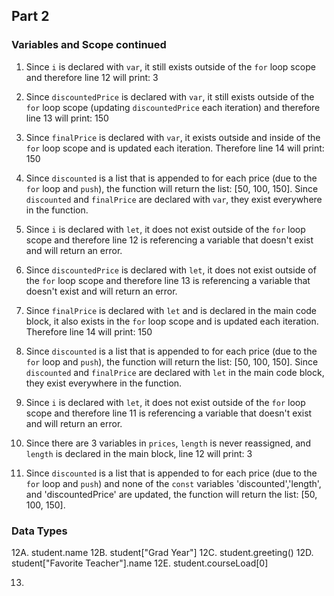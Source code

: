 ## Part 2
### Variables and Scope continued
1. Since `i` is declared with `var`, it still exists outside of the `for` loop scope and therefore line 12 will print: 3
2. Since `discountedPrice` is declared with `var`, it still exists outside of the `for` loop scope (updating `discountedPrice` each iteration) and therefore line 13 will print: 150
3. Since `finalPrice` is declared with `var`, it exists outside and inside of the `for` loop scope and is updated each iteration. Therefore line 14 will print: 150
4. Since `discounted` is a list that is appended to for each price (due to the `for` loop and `push`), the function will return the list: [50, 100, 150]. Since `discounted` and `finalPrice` are declared with `var`, they exist everywhere in the function.

5. Since `i` is declared with `let`, it does not exist outside of the `for` loop scope and therefore line 12 is referencing a variable that doesn't exist and will return an error.
6. Since `discountedPrice` is declared with `let`, it does not exist outside of the `for` loop scope and therefore line 13 is referencing a variable that doesn't exist and will return an error.
7. Since `finalPrice` is declared with `let` and is declared in the main code block, it also exists in the `for` loop scope and is updated each iteration. Therefore line 14 will print: 150
8. Since `discounted` is a list that is appended to for each price (due to the `for` loop and `push`), the function will return the list: [50, 100, 150]. Since `discounted` and `finalPrice` are declared with `let` in the main code block, they exist everywhere in the function.
   
9. Since `i` is declared with `let`, it does not exist outside of the `for` loop scope and therefore line 11 is referencing a variable that doesn't exist and will return an error.
10. Since there are 3 variables in `prices`, `length` is never reassigned, and `length` is declared in the main block, line 12 will print: 3
11. Since `discounted` is a list that is appended to for each price (due to the `for` loop and `push`) and none of the `const` variables 'discounted','length', and 'discountedPrice' are updated, the function will return the list: [50, 100, 150].
### Data Types
12A. student.name
12B. student["Grad Year"]
12C. student.greeting()
12D. student["Favorite Teacher"].name
12E. student.courseLoad[0]


13.
